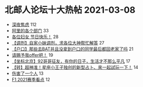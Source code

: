 # 北邮人论坛十大热帖 2021-03-08

- [深夜焦虑](https://bbs.byr.cn/article/WorkLife/1162968) 112
- [阿里的各个部门](https://bbs.byr.cn/article/Talking/6260717) 33
- [各位妇女 节日快乐！](https://bbs.byr.cn/article/Picture/3282725) 28
- [【调剂】自家小妹调剂，求各位大神帮忙解答](https://bbs.byr.cn/article/AimGraduate/1202568) 27
- [【户口】那些去BAT并且没拿到户口的同学最后都回老家了吗](https://bbs.byr.cn/article/Job/2126631) 21
- [请赐予我offer吧！](https://bbs.byr.cn/article/GoAbroad/368912) 19
- [【坐标北京】92哥哥征友，有你的日子，生活才不那么平凡](https://bbs.byr.cn/article/Friends/1987633) 17
- [【转】超神准！星座小王子独创的新型占卜、來一起試玩一下！](https://bbs.byr.cn/article/Constellations/326533) 14
- [伤害了一个人](https://bbs.byr.cn/article/Feeling/3166072) 13
- [F1 2021赛季看点](https://bbs.byr.cn/article/GSpeed/55124) 12


